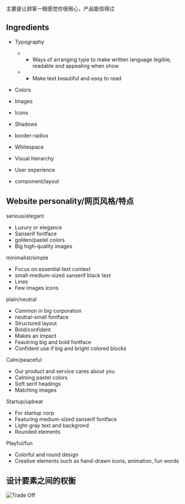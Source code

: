主要是让顾客一眼感觉你很用心，产品能信得过

## Ingredients

- Typography

  - - Ways of arranging type to make written language legible, readable and appealing when show
  - - Make text beautiful and easy to read

- Colors

- Images

- Icons

- Shadows

- border-radius

- Whitespace

- Visual hierarchy

- User experience

- component/layout

## Website personality/网页风格/特点

serious/elegant

- Luxury or elegance
- Sanserif fontface
- golden/pastel colors
- Big high-quality images

minimalist/simple

- Focus on essential text context
- small-medium-sized sanserif black text
- Lines
- Few images icons

plain/neutral

- Common in big corporation
- neutral-small fontface
- Structured layout
- Bold/confident
- Makes an impact
- Feautring big and bold fontface
- Confident use if big and bright colored blocks

Calm/peaceful

- Our product and service cares about you
- Calming pastel colors
- Soft serif headings
- Matching images

Startup/upbeat

- For startup corp
- Featuring medium-sized sanserif fontface
- Light-gray text and backgrond
- Rounded elements

Playful/fun

- Colorful and round design
- Creative elements such as hand-drawn icons, animation, fun words

## 设计要素之间的权衡

![Trade Off](public/trade-off.png)
